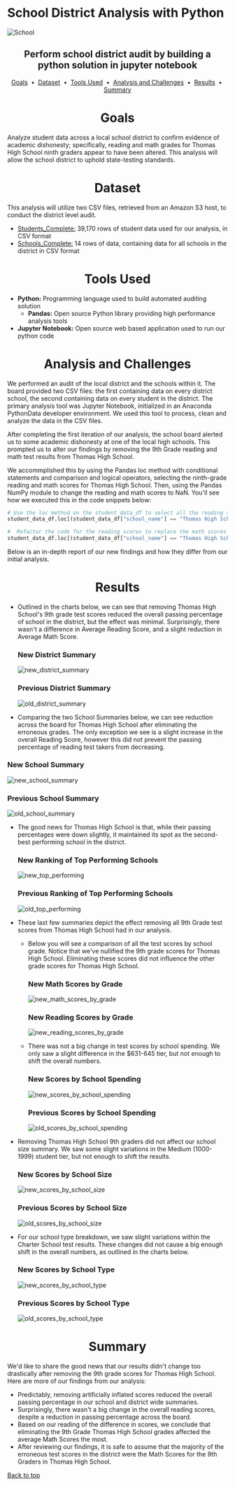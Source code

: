 # School District Analysis with Python

![School](images/school.jpg)

## <div align="center">Perform school district audit by building a python solution in jupyter notebook</div>

<p align="center">
<a href="#goals">Goals</a> &nbsp;&bull;&nbsp;
<a href="#dataset">Dataset</a> &nbsp;&bull;&nbsp;
<a href="#tools-used">Tools Used</a> &nbsp;&bull;&nbsp;
<a href="#analysis-and-challenges">Analysis and Challenges</a> &nbsp;&bull;&nbsp;
<a href="#results">Results</a> &nbsp;&bull;&nbsp;
<a href="#summary">Summary</a>
</p>

# <div align="center">Goals</div>
Analyze student data across a local school district to confirm evidence of academic dishonesty; specifically, reading and math grades for Thomas High School ninth graders appear to have been altered. This analysis will allow the school district to uphold state-testing standards.

# <div align="center">Dataset</div>
This analysis will utilize two CSV files, retrieved from an Amazon S3 host, to conduct the district level audit.

- [Students_Complete:](data/students_complete.csv) 39,170 rows of student data used for our analysis, in CSV format
- [Schools_Complete:](data/schools_complete.csv) 14 rows of data, containing data for all schools in the district in CSV format

# <div align="center">Tools Used</div>
- **Python:** Programming language used to build automated auditing solution
  - **Pandas:** Open source Python library providing high performance analysis tools
- **Jupyter Notebook:** Open source web based application used to run our python code


# <div align="center">Analysis and Challenges</div>
We performed an audit of the local district and the schools within it. The board provided two CSV files: the first containing data on every district school, the second containing data on every student in the district. The primary analysis tool was Jupyter Notebook, initialized in an Anaconda PythonData developer environment. We used this tool to process, clean and analyze the data in the CSV files. 

After completing the first iteration of our analysis, the school board alerted us to some academic dishonesty at one of the local high schools. This prompted us to alter our findings by removing the 9th Grade reading and math test results from Thomas High School. 

We accommplished this by using the Pandas loc method with conditional statements and comparison and logical operators, selecting the ninth-grade reading and math scores for Thomas High School. Then, using the Pandas NumPy module to change the reading and math scores to NaN. You'll see how we executed this in the code snippets below:

```python
# Use the loc method on the student_data_df to select all the reading scores from the 9th grade at Thomas High School and replace them with NaN.
student_data_df.loc[(student_data_df["school_name"] == "Thomas High School") & (student_data_df["grade"] == "9th"),["reading_score"]] = np.nan
```
```python
#  Refactor the code for the reading scores to replace the math scores with NaN.
student_data_df.loc[(student_data_df["school_name"] == "Thomas High School") & (student_data_df["grade"] == "9th"),["math_score"]] = np.nan
```
Below is an in-depth report of our new findings and how they differ from our initial analysis.

# <div align="center">Results</div>
- Outlined in the charts below, we can see that removing Thomas High School's 9th grade test scores reduced the overall passing percentage of school in the district, but the effect was minimal. Surprisingly, there wasn't a difference in Average Reading Score, and a slight reduction in Average Math Score.
 
  ### New District Summary
    ![new_district_summary](images/new_district_summary.png)  
  ### Previous District Summary
    ![old_district_summary](images/old_district_summary.png)


- Comparing the two School Summaries below, we can see reduction across the board for Thomas High School after eliminating the erroneous grades. The only exception we see is a slight increase in the overall Reading Score, however this did not prevent the passing percentage of reading test takers from decreasing.

### New School Summary
![new_school_summary](images/new_school_summary.png)
  
### Previous School Summary
![old_school_summary](images/old_school_summary.png)
- The good news for Thomas High School is that, while their passing percentages were down slightly, it maintained its spot as the second-best performing school in the district.

  ### New Ranking of Top Performing Schools
    ![new_top_performing](images/new_top_performing.png)

  ### Previous Ranking of Top Performing Schools
    ![old_top_performing](images/old_top_performing.png)

- These last few summaries depict the effect removing all 9th Grade test scores from Thomas High School had in our analysis.

  - Below you will see a comparison of all the test scores by school grade. Notice that we've nullified the 9th grade scores for Thomas High School. Eliminating these scores did not influence the other grade scores for Thomas High School.

    ### New Math Scores by Grade
    
    ![new_math_scores_by_grade](images/new_math_scores_by_grade.png)
    
    ### New Reading Scores by Grade
    ![new_reading_scores_by_grade](images/new_reading_scores_by_grade.png)
  
  - There was not a big change in test scores by school spending. We only saw a slight difference in the $631-645 tier, but not enough to shift the overall numbers. 
    
    ### New Scores by School Spending    
    ![new_scores_by_school_spending](images/new_scores_by_school_spending.png)

    ### Previous Scores by School Spending
    ![old_scores_by_school_spending](images/old_scores_by_school_spending.png)

- Removing Thomas High School 9th graders did not affect our school size summary. We saw some slight variations in the Medium (1000-1999) student tier, but not enough to shift the results.
    ### New Scores by School Size  
    ![new_scores_by_school_size](images/new_scores_by_school_size.png)
    
    ### Previous Scores by School Size
    ![old_scores_by_school_size](images/old_scores_by_school_size.png)

- For our school type breakdown, we saw slight variations within the Charter School test results. These changes did not cause a big enough shift in the overall numbers, as outlined in the charts below.
    
    ### New Scores by School Type
    ![new_scores_by_school_type](images/new_scores_by_school_type.png)
    
    ### Previous Scores by School Type
    ![old_scores_by_school_type](images/old_scores_by_school_type.png)

# <div align="center">Summary</div>
We'd like to share the good news that our results didn't change too drastically after removing the 9th grade scores for Thomas High School. Here are more of our findings from our analysis:

- Predictably, removing artificially inflated scores reduced the overall passing percentage in our school and district wide summaries.
- Surprisingly, there wasn't a big change in the overall reading scores, despite a reduction in passing percentage across the board.
- Based on our reading of the difference in scores, we conclude that eliminating the 9th Grade Thomas High School grades affected the average Math Scores the most.
- After reviewing our findings, it is safe to assume that the majority of the erroneous test scores in the district were the Math Scores for the 9th Graders in Thomas High School.

[Back to top](#school-district-analysis-with-python)






